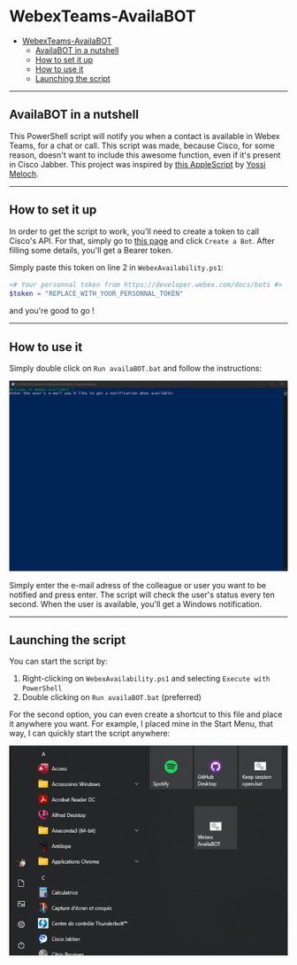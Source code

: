 # WebexTeams-AvailaBOT

- [WebexTeams-AvailaBOT](#webexteams-availabot)
  - [AvailaBOT in a nutshell](#availabot-in-a-nutshell)
  - [How to set it up](#how-to-set-it-up)
  - [How to use it](#how-to-use-it)
  - [Launching the script](#launching-the-script)

---

## AvailaBOT in a nutshell

This PowerShell script will notify you when a contact is available in Webex Teams, for a chat or call.
This script was made, because Cisco, for some reason, doesn't want to include this awesome function, even if it's present in Cisco Jabber.
This project was inspired by [this AppleScript](https://github.com/CiscoDevNet/webexTeams-ContactAlertWhenAvailable) by [Yossi Meloch](https://github.com/ymeloch).

---

## How to set it up

In order to get the script to work, you'll need to create a token to call Cisco's API. For that, simply go to [this page](https://developer.webex.com/docs/bots) and click `Create a Bot`.
After filling some details, you'll get a Bearer token.

Simply paste this token on line 2 in `WebexAvailability.ps1`:

```powershell
<# Your personnal token from https://developer.webex.com/docs/bots #>
$token = "REPLACE_WITH_YOUR_PERSONNAL_TOKEN"
```

and you're good to go !

---

## How to use it

Simply double click on  `Run availaBOT.bat` and follow the instructions:

![image](images/1.%20Homescreen.png?raw=true "Script launched")

Simply enter the e-mail adress of the colleague or user you want to be notified and press enter. The script will check the user's status every ten second.
When the user is available, you'll get a Windows notification.

---

## Launching the script

You can start the script by:

1. Right-clicking on `WebexAvailability.ps1` and selecting `Execute with PowerShell`
2. Double clicking on `Run availaBOT.bat` (preferred)

For the second option, you can even create a shortcut to this file and place it anywhere you want.
For example, I placed mine in the Start Menu, that way, I can quickly start the script anywhere:

![image](images/Start%20menu.png?raw=true "Start menu")
